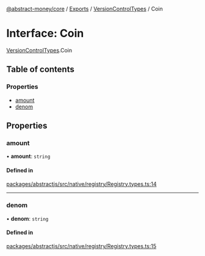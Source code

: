 [@abstract-money/core](../README.md) / [Exports](../modules.md) / [VersionControlTypes](../modules/VersionControlTypes.md) / Coin

# Interface: Coin

[VersionControlTypes](../modules/VersionControlTypes.md).Coin

## Table of contents

### Properties

- [amount](VersionControlTypes.Coin.md#amount)
- [denom](VersionControlTypes.Coin.md#denom)

## Properties

### amount

• **amount**: `string`

#### Defined in

[packages/abstractjs/src/native/registry/Registry.types.ts:14](https://github.com/AbstractSDK/frontend/blob/07410073/packages/abstractjs/src/native/registry/Registry.types.ts#L14)

___

### denom

• **denom**: `string`

#### Defined in

[packages/abstractjs/src/native/registry/Registry.types.ts:15](https://github.com/AbstractSDK/frontend/blob/07410073/packages/abstractjs/src/native/registry/Registry.types.ts#L15)
